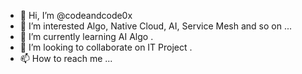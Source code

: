 - 👋 Hi, I’m @codeandcode0x
- 👀 I’m interested Algo, Native Cloud, AI, Service Mesh and so on ...
- 🌱 I’m currently learning AI Algo .
- 💞️ I’m looking to collaborate on IT Project .
- 📫 How to reach me ...

<!---
codeandcode0x/codeandcode0x is a ✨ special ✨ repository because its `README.md` (this file) appears on your GitHub profile.
You can click the Preview link to take a look at your changes.
--->
